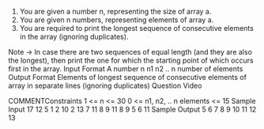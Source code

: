 1. You are given a number n, representing the size of array a.
2. You are given n numbers, representing elements of array a.
3. You are required to print the longest sequence of consecutive elements in the array (ignoring duplicates).

Note -> In case there are two sequences of equal length (and they are also the longest), then print the one for which the starting point of which occurs first in the array.
Input Format
A number n
n1
n2
.. n number of elements
Output Format
Elements of longest sequence of consecutive elements of array in separate lines (ignoring duplicates)
Question Video

  COMMENTConstraints
1 <= n <= 30
0 <= n1, n2, .. n elements <= 15
Sample Input
17
12
5
1
2
10
2
13
7
11
8
9
11
8
9
5
6
11
Sample Output
5
6
7
8
9
10
11
12
13
